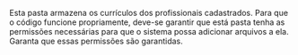 Esta pasta armazena os currículos dos profissionais cadastrados.
Para que o código funcione propriamente, deve-se garantir que está pasta tenha as permissões necessárias para que o sistema possa adicionar arquivos a ela. Garanta que essas permissões são garantidas. 